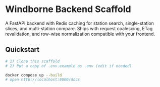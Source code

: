 # Windborne Backend Scaffold

A FastAPI backend with Redis caching for station search, single-station slices, and multi-station compare. Ships with request coalescing, ETag revalidation, and row-wise normalization compatible with your frontend.

## Quickstart

```bash
# 1) Clone this scaffold
# 2) Put a copy of .env.example as .env (edit if needed)

docker compose up --build
# open http://localhost:8000/docs